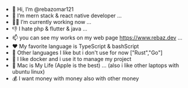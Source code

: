 - 👋 Hi, I’m @rebazomar121
- 👀 I’m mern stack & react native developer ...
- 👨‍💼 I’m currently working now ...
- 👎 I hate php & flutter & java ...
- 📫 you can see my works on my web page https://www.rebaz.dev ...
- ❤️ My favorite language is TypeScript & bashScript
- 🥰 Other languages I like but i don't use for now ["Rust","Go"]
- 🐳 I like docker and i use it to manage my project
-  Mac is My Life (Apple is the best) ... (also i like other laptops with ubuntu linux)
- 💰 I want money with money also with other money

<!---
rebazomar121/rebazomar121 is a ✨ special ✨ repository because its `README.md` (this file) appears on your GitHub profile.
You can click the Preview link to take a look at your changes.
--->
